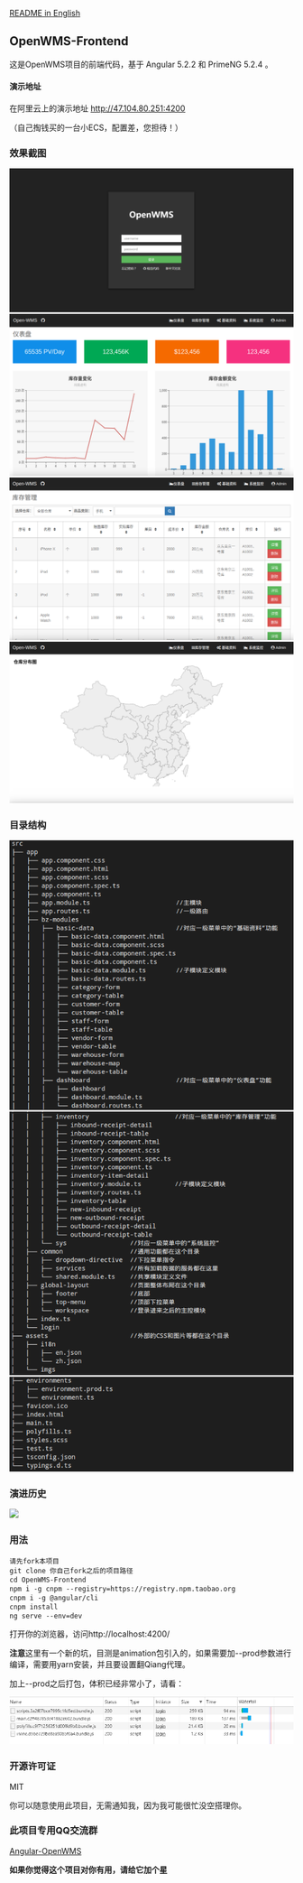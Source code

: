 <a href="./README.md" target="_blank">README in English</a>

## OpenWMS-Frontend

这是OpenWMS项目的前端代码，基于 Angular 5.2.2 和 PrimeNG 5.2.4 。

#### 演示地址

在阿里云上的演示地址 http://47.104.80.251:4200

（自己掏钱买的一台小ECS，配置差，您担待！）

### 效果截图

<img src="./src/assets/imgs/login.png">

<img src="./src/assets/imgs/dashboard.png">

<img src="./src/assets/imgs/inventory.png">

<img src="./src/assets/imgs/map.png">

### 目录结构

<img src="./src/assets/imgs/dir1.png">

<img src="./src/assets/imgs/dir2.png">

<img src="./src/assets/imgs/dir3.png">

### 演进历史

<img src="./src/assets/imgs/OpenWMS.gif">

### 用法

    请先fork本项目
    git clone 你自己fork之后的项目路径
    cd OpenWMS-Frontend
    npm i -g cnpm --registry=https://registry.npm.taobao.org
    cnpm i -g @angular/cli
    cnpm install
    ng serve --env=dev

打开你的浏览器，访问http://localhost:4200/

**注意**这里有一个新的坑，目测是animation包引入的，如果需要加--prod参数进行编译，需要用yarn安装，并且要设置翻Qiang代理。

加上--prod之后打包，体积已经非常小了，请看：

<img src="./src/assets/imgs/network.png">

### 开源许可证

 MIT

 你可以随意使用此项目，无需通知我，因为我可能很忙没空搭理你。

### 此项目专用QQ交流群

<a target="_blank" href="//shang.qq.com/wpa/qunwpa?idkey=e13f3165eba410049bc7fd145507ddaf15b5d543398cef62471f3922e1611cd1" class="list-group-item"><i class="fa fa-qq" aria-hidden="true"></i> Angular-OpenWMS</a>

**如果你觉得这个项目对你有用，请给它加个星**
